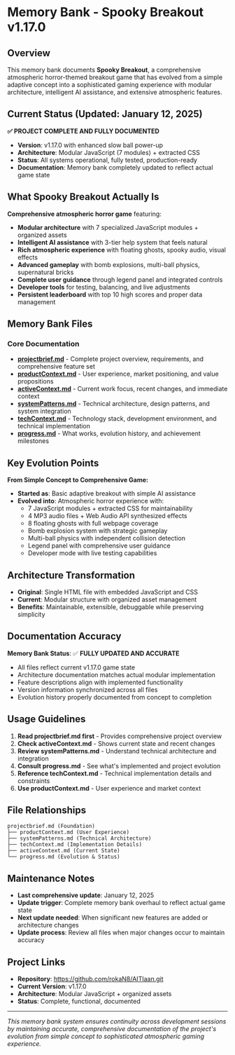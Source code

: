 # Memory Bank - Spooky Breakout v1.17.0

## Overview
This memory bank documents **Spooky Breakout**, a comprehensive atmospheric horror-themed breakout game that has evolved from a simple adaptive concept into a sophisticated gaming experience with modular architecture, intelligent AI assistance, and extensive atmospheric features.

## Current Status (Updated: January 12, 2025)
**✅ PROJECT COMPLETE AND FULLY DOCUMENTED**
- **Version**: v1.17.0 with enhanced slow ball power-up
- **Architecture**: Modular JavaScript (7 modules) + extracted CSS
- **Status**: All systems operational, fully tested, production-ready
- **Documentation**: Memory bank completely updated to reflect actual game state

## What Spooky Breakout Actually Is
**Comprehensive atmospheric horror game** featuring:
- **Modular architecture** with 7 specialized JavaScript modules + organized assets
- **Intelligent AI assistance** with 3-tier help system that feels natural
- **Rich atmospheric experience** with floating ghosts, spooky audio, visual effects
- **Advanced gameplay** with bomb explosions, multi-ball physics, supernatural bricks
- **Complete user guidance** through legend panel and integrated controls
- **Developer tools** for testing, balancing, and live adjustments
- **Persistent leaderboard** with top 10 high scores and proper data management

## Memory Bank Files

### **Core Documentation**
- **[projectbrief.md](projectbrief.md)** - Complete project overview, requirements, and comprehensive feature set
- **[productContext.md](productContext.md)** - User experience, market positioning, and value propositions
- **[activeContext.md](activeContext.md)** - Current work focus, recent changes, and immediate context
- **[systemPatterns.md](systemPatterns.md)** - Technical architecture, design patterns, and system integration
- **[techContext.md](techContext.md)** - Technology stack, development environment, and technical implementation
- **[progress.md](progress.md)** - What works, evolution history, and achievement milestones

## Key Evolution Points
**From Simple Concept to Comprehensive Game:**
- **Started as**: Basic adaptive breakout with simple AI assistance
- **Evolved into**: Atmospheric horror experience with:
  - 7 JavaScript modules + extracted CSS for maintainability
  - 4 MP3 audio files + Web Audio API synthesized effects
  - 8 floating ghosts with full webpage coverage
  - Bomb explosion system with strategic gameplay
  - Multi-ball physics with independent collision detection
  - Legend panel with comprehensive user guidance
  - Developer mode with live testing capabilities

## Architecture Transformation
- **Original**: Single HTML file with embedded JavaScript and CSS
- **Current**: Modular structure with organized asset management
- **Benefits**: Maintainable, extensible, debuggable while preserving simplicity

## Documentation Accuracy
**Memory Bank Status**: ✅ **FULLY UPDATED AND ACCURATE**
- All files reflect current v1.17.0 game state
- Architecture documentation matches actual modular implementation
- Feature descriptions align with implemented functionality
- Version information synchronized across all files
- Evolution history properly documented from concept to completion

## Usage Guidelines
1. **Read projectbrief.md first** - Provides comprehensive project overview
2. **Check activeContext.md** - Shows current state and recent changes
3. **Review systemPatterns.md** - Understand technical architecture and integration
4. **Consult progress.md** - See what's implemented and project evolution
5. **Reference techContext.md** - Technical implementation details and constraints
6. **Use productContext.md** - User experience and market context

## File Relationships
```
projectbrief.md (Foundation)
├── productContext.md (User Experience)
├── systemPatterns.md (Technical Architecture)
├── techContext.md (Implementation Details)
├── activeContext.md (Current State)
└── progress.md (Evolution & Status)
```

## Maintenance Notes
- **Last comprehensive update**: January 12, 2025
- **Update trigger**: Complete memory bank overhaul to reflect actual game state
- **Next update needed**: When significant new features are added or architecture changes
- **Update process**: Review all files when major changes occur to maintain accuracy

## Project Links
- **Repository**: https://github.com/rokaN8/AITIaan.git
- **Current Version**: v1.17.0
- **Architecture**: Modular JavaScript + organized assets
- **Status**: Complete, functional, documented

---
*This memory bank system ensures continuity across development sessions by maintaining accurate, comprehensive documentation of the project's evolution from simple concept to sophisticated atmospheric gaming experience.*
